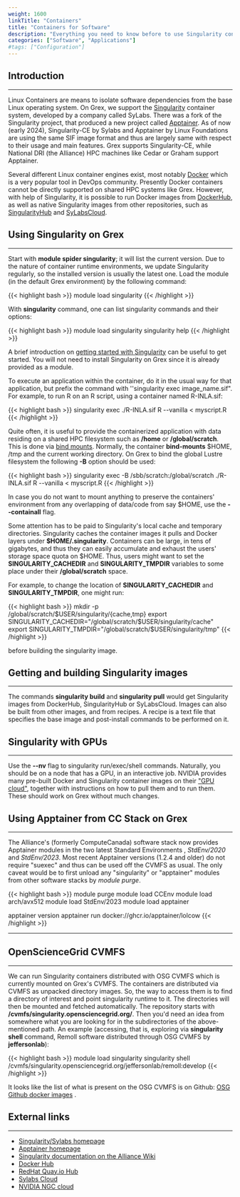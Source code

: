 ```yaml
---
weight: 1600
linkTitle: "Containers"
title: "Containers for Software"
description: "Everything you need to know before to use Singularity containers"
categories: ["Software", "Applications"]
#tags: ["Configuration"]
---
```


## Introduction
---

Linux Containers are means to isolate software dependencies from the base Linux operating system. 
On Grex, we support the [Singularity](https://sylabs.io/guides/3.11/user-guide/) container system, developed by a company called SyLabs. 
There was a fork of the Singularity project, that produced a new project called [Apptainer](https://apptainer.org/). 
As of now (early 2024), Singularity-CE by Sylabs and Apptainer by Linux Foundations are using the same SIF image format and thus are largely same with respect to their usage and main features.
Grex supports Singularity-CE, while National DRI (the Alliance) HPC machines like Cedar or Graham support Apptainer. 

Several different Linux container engines exist, most notably [Docker](https://www.docker.com) which is a very popular tool in DevOps community. Presently Docker containers cannot be directly supported on shared HPC systems like Grex. However, with help of Singularity, it is possible to run Docker images from [DockerHub](https://hub.docker.com/), as well as native Singularity images from other repositories, such as [SingularityHub](https://singularity-hub.org/) and [SyLabsCloud](https://cloud.sylabs.io/home).

## Using Singularity on Grex
---

Start with __module spider singularity__; it will list the current version. Due to the nature of container runtime environments, we update Singularity regularly, so the installed version is usually the latest one. Load the module (in the default Grex environment) by the following command:

{{< highlight bash >}}
module load singularity
{{< /highlight >}}

With **singularity** command, one can list singularity commands and their options:

{{< highlight bash >}}
module load singularity
singularity help
{{< /highlight >}}

A brief introduction on [getting started with Singularity](https://sylabs.io/guides/3.5/user-guide/quick_start.html) can be useful to get started. You will not need to install Singularity on Grex since it is already provided as a module.

To execute an application within the container, do it in the usual way for that application, but prefix the command with ''singularity exec image_name.sif". For example, to run R on an R script, using a container named R-INLA.sif:

{{< highlight bash >}}
singularity exec ./R-INLA.sif R --vanilla < myscript.R
{{< /highlight >}}
 
Quite often, it is useful to provide the containerized application with data residing on a shared HPC filesystem such as __/home__ or __/global/scratch__. This is done via [bind mounts](https://sylabs.io/guides/3.5/user-guide/bind_paths_and_mounts.html). Normally, the container **bind-mounts** $HOME, /tmp and the current working directory. On Grex to bind the global Lustre filesystem the following __-B__ option should be used:

{{< highlight bash >}}
singularity exec -B /sbb/scratch:/global/scratch ./R-INLA.sif R --vanilla < myscript.R
{{< /highlight >}}

In case you do not want to mount anything to preserve the containers' environment from any overlapping of data/code from say $HOME, use the __-\-containall__ flag.

Some attention has to be paid to Singularity's local cache and temporary directories. Singularity caches the container images it pulls and Docker layers under __$HOME/.singularity__. Containers can be large, in tens of gigabytes, and thus they can easily accumulate and exhaust the users' storage space quota on $HOME. Thus, users might want to set the __SINGULARITY_CACHEDIR__ and __SINGULARITY_TMPDIR__ variables to some place under their __/global/scratch__ space.

For example, to change the location of __SINGULARITY_CACHEDIR__ and __SINGULARITY_TMPDIR__, one might run:

{{< highlight bash >}}
mkdir -p /global/scratch/$USER/singularity/{cache,tmp}
export SINGULARITY_CACHEDIR="/global/scratch/$USER/singularity/cache"
export SINGULARITY_TMPDIR="/global/scratch/$USER/singularity/tmp"
{{< /highlight >}}

before building the singularity image.

## Getting and building Singularity images
---

The commands **singularity build** and **singularity pull** would get Singularity images from DockerHub, SingularityHub or SyLabsCloud. Images can also be built from other images, and from recipes. A recipe is a text file that specifies the base image and post-install commands to be performed on it.

## Singularity with GPUs
---

Use the __-\-nv__ flag to singularity run/exec/shell commands. Naturally, you should be on a node that has a GPU, in an interactive job. NVIDIA provides many pre-built Docker and Singularity container images on their ["GPU cloud"](https://ngc.nvidia.com/), together with instructions on how to pull them and to run them. These should work on Grex without much changes.

## Using Apptainer from CC Stack on Grex
---
The Alliance's (formerly ComputeCanada) software stack now provides Apptainer modules in the two latest Standard Environments , _StdEnv/2020_ and _StdEnv/2023_. Most recent Apptainer versions (1.2.4 and older) do not require "suexec" and thus can be used off the CVMFS as usual. The only caveat would be to first unload any "singularity" or "apptainer" modules from other software stacks by _module purge_. 

{{< highlight bash >}}
module purge
module load CCEnv
module load arch/avx512 
module load StdEnv/2023
module load apptainer

apptainer version
apptainer run docker://ghcr.io/apptainer/lolcow
{{< /highlight >}}

---

## OpenScienceGrid CVMFS
---

We can run Singularity containers distributed with OSG CVMFS which is currently mounted on Grex's CVMFS. The containers are distributed via CVMFS as unpacked directory images. So, the way to access them is to find a directory of interest and point singularity runtime to it. The directories will then be mounted and fetched automatically. The repository starts with __/cvmfs/singularity.opensciencegrid.org/__. Then you'd need an idea from somewhere what you are looking for in the subdirectories of the above-mentioned path. An example (accessing, that is, exploring via __singularity shell__ command, Remoll software distributed through OSG CVMFS by __jeffersonlab__):

{{< highlight bash >}}
module load singularity
singularity shell /cvmfs/singularity.opensciencegrid.org/jeffersonlab/remoll\:develop
{{< /highlight >}}

It looks like the list of what is present on the OSG CVMFS is on Github: [OSG Github docker images](https://github.com/opensciencegrid/cvmfs-singularity-sync/blob/master/docker_images.txt) .


## External links
---

 * [Singularity/Sylabs homepage](https://sylabs.io)
 * [Apptainer homepage](https://apptainer.org/)
 * [Singularity documentation on the Alliance Wiki](https://docs.alliancecan.ca/wiki/Singularity) 
 * [Docker Hub](https://hub.docker.com)
 * [RedHat Quay.io Hub](https://quay.io/search)
 * [Sylabs Cloud](https://cloud.sylabs.io/builder)
 * [NVIDIA NGC cloud](https://ngc.nvidia.com/)

<!-- {{< treeview display="tree" />}} -->

<!-- Changes and update:
* 
*
*
-->
